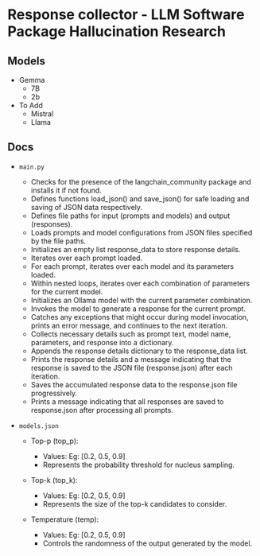 # Response collector - LLM Software Package Hallucination Research

## Models
- Gemma
    - 7B
    - 2b
- To Add
    - Mistral 
    - Llama

## Docs
- `main.py`
    - Checks for the presence of the langchain_community package and installs it if not found.
    - Defines functions load_json() and save_json() for safe loading and saving of JSON data respectively.
    - Defines file paths for input (prompts and models) and output (responses).
    - Loads prompts and model configurations from JSON files specified by the file paths.
    - Initializes an empty list response_data to store response details.
    - Iterates over each prompt loaded.
    - For each prompt, iterates over each model and its parameters loaded.
    - Within nested loops, iterates over each combination of parameters for the current model.
    - Initializes an Ollama model with the current parameter combination.
    - Invokes the model to generate a response for the current prompt.
    - Catches any exceptions that might occur during model invocation, prints an error message, and continues to the next iteration.
    - Collects necessary details such as prompt text, model name, parameters, and response into a dictionary.
    - Appends the response details dictionary to the response_data list.
    - Prints the response details and a message indicating that the response is saved to the JSON file (response.json) after each iteration.
    - Saves the accumulated response data to the response.json file progressively.
    - Prints a message indicating that all responses are saved to response.json after processing all prompts.

- `models.json`
    - Top-p (top_p):
        - Values: Eg: [0.2, 0.5, 0.9]
        - Represents the probability threshold for nucleus sampling.

    - Top-k (top_k):
        - Values: Eg: [0.2, 0.5, 0.9]
        - Represents the size of the top-k candidates to consider.

    - Temperature (temp):
        - Values: Eg: [0.2, 0.5, 0.9]
        - Controls the randomness of the output generated by the model.

